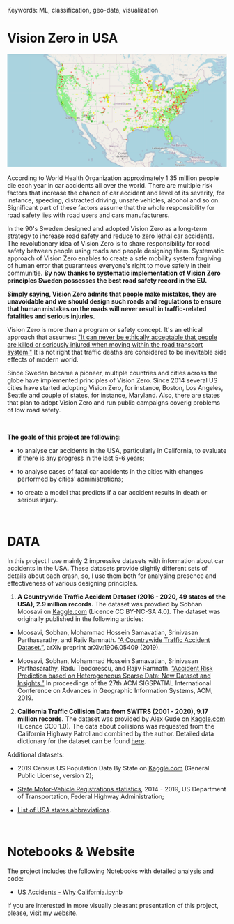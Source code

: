 Keywords: ML, classification, geo-data, visualization

# Vision Zero in USA

<img src="pictures/map_accidents.png" width="700">

According to World Health Organization approximately 1.35 million people die each year in car accidents all over the world. There are multiple risk factors that increase the chance of car accident and level of its severity, for instance, speeding, distracted driving, unsafe vehicles, alcohol and so on. Significant part of these factors assume that the whole responsibility for road safety lies with road users and cars manufacturers.

In the 90's Sweden designed and adopted Vision Zero as a long-term strategy to increase road safety and reduce to zero lethal car accidents. The revolutionary idea of Vision Zero is to share responsibility for road safety between people using roads and people designing them. Systematic approach of Vision Zero enables to create a safe mobility system forgiving of human error that guarantees everyone's right to move safely in their communitie. **By now thanks to systematic implementation of Vision Zero principles Sweden possesses the best road safety record in the EU.**
​

**Simply saying, Vision Zero admits that people make mistakes, they are unavoidable and we should design such roads and regulations to ensure that human mistakes on the roads will never result in traffic-related fatalities and serious injuries.**

Vision Zero is more than a program or safety concept. It's an ethical approach that assumes: ["It can never be ethically acceptable that people are killed or seriously injured when moving within the road transport system."](https://www.monash.edu/muarc/archive/our-publications/papers/visionzero) It is not right that traffic deaths are considered to be inevitable side effects of modern world. 

 
Since Sweden became a pioneer, multiple countries and cities across the globe have implemented principles of Vision Zero. Since 2014 several US cities have started adopting Vision Zero, for instance, Boston, Los Angeles, Seattle and couple of states, for instance, Maryland. Also, there are states that plan to adopt Vision Zero and run public campaigns coverig problems of low road safety. 

​

**The goals of this project are following:**

- to analyse car accidents in the USA, particularly in California, to evaluate if there is any progress in the last 5-6 years;

- to analyse cases of fatal car accidents in the cities with changes performed by cities' administrations;

- to create a model that predicts if a car accident results in death or serious injury.

​

# DATA


In this project I use mainly 2 impressive datasets with information about car accidents in the USA. These datasets provide slightly different sets of details about each crash, so, I use them both for analysing presence and effectiveness of various designing principles.

1. **A Countrywide Traffic Accident Dataset (2016 - 2020, 49 states of the USA), 2.9 million records.** The dataset was provdied by Sobhan Moosavi on [Kaggle.com](https://www.kaggle.com/sobhanmoosavi/us-accidents) (Licence CC BY-NC-SA 4.0). The dataset was originally published in the following articles:

- Moosavi, Sobhan, Mohammad Hossein Samavatian, Srinivasan Parthasarathy, and Rajiv Ramnath. [“A Countrywide Traffic Accident Dataset.”](https://arxiv.org/abs/1906.05409), arXiv preprint arXiv:1906.05409 (2019).

- Moosavi, Sobhan, Mohammad Hossein Samavatian, Srinivasan Parthasarathy, Radu Teodorescu, and Rajiv Ramnath. [“Accident Risk Prediction based on Heterogeneous Sparse Data: New Dataset and Insights.”](https://arxiv.org/abs/1909.09638) In proceedings of the 27th ACM SIGSPATIAL International Conference on Advances in Geographic Information Systems, ACM, 2019.

2. **California Traffic Collision Data from SWITRS (2001 - 2020), 9.17 million records.** The dataset was provided by Alex Gude on [Kaggle.com](https://www.kaggle.com/alexgude/california-traffic-collision-data-from-switrs) (Licence CC0 1.0). The data about collisions was requested from the California Highway Patrol and combined by the author. Detailed data dictionary for the dataset can be found [here](https://tims.berkeley.edu/help/SWITRS.php#Party_Level).


Additional datasets:

- 2019 Census US Population Data By State on [Kaggle.com](https://www.kaggle.com/peretzcohen/2019-census-us-population-data-by-state) (General Public License, version 2);

- [State Motor-Vehicle Registrations statistics](https://www.fhwa.dot.gov/policyinformation/statistics/2014/mv1.cfm), 2014 - 2019, US Department of Transportation, Federal Highway Administration;

- [List of USA states abbreviations](https://worldpopulationreview.com/states/state-abbreviations).

​

# Notebooks & Website

The project includes the following Notebooks with detailed analysis and code:

- [US Accidents - Why California.ipynb](https://github.com/ElinaAizenberg/Vision-Zero-in-USA---project/blob/main/US%20Accidents%20-%20Why%20California.ipynb)

If you are interested in more visually pleasant presentation of this project, please, visit my [website](https://www.elina-aizenberg-cv.com/vision-zero-project).
